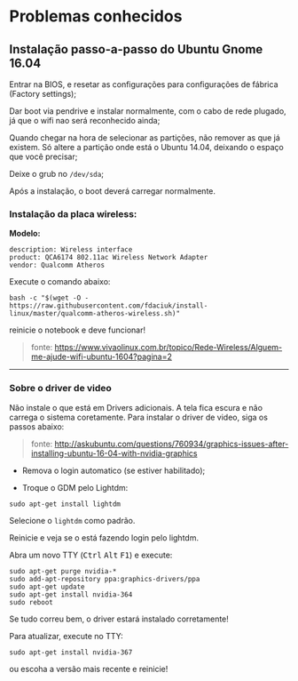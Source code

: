 # Problemas conhecidos

## Instalação passo-a-passo do Ubuntu Gnome 16.04

Entrar na BIOS, e resetar as configurações para configurações de fábrica (Factory settings);

Dar boot via pendrive e instalar normalmente, com o cabo de rede plugado, já que o wifi nao será reconhecido ainda;

Quando chegar na hora de selecionar as partições, não remover as que já existem. Só altere a partição onde está o Ubuntu 14.04, deixando o espaço que você precisar;

Deixe o grub no `/dev/sda`;

Após a instalação, o boot deverá carregar normalmente.

### Instalação da placa wireless:

**Modelo:**

```
description: Wireless interface
product: QCA6174 802.11ac Wireless Network Adapter
vendor: Qualcomm Atheros
```

Execute o comando abaixo:

```console
bash -c "$(wget -O - https://raw.githubusercontent.com/fdaciuk/install-linux/master/qualcomm-atheros-wireless.sh)"
```

reinicie o notebook e deve funcionar!

> fonte: https://www.vivaolinux.com.br/topico/Rede-Wireless/Alguem-me-ajude-wifi-ubuntu-1604?pagina=2

---

### Sobre o driver de video

Não instale  o que está em Drivers adicionais. A tela fica escura e não carrega o sistema coretamente. Para instalar o driver de video, siga os passos abaixo:

> fonte: http://askubuntu.com/questions/760934/graphics-issues-after-installing-ubuntu-16-04-with-nvidia-graphics

- Remova o login automatico (se estiver habilitado);

- Troque o GDM pelo Lightdm:

```console
sudo apt-get install lightdm
```

Selecione o `lightdm` como padrão.

Reinicie e veja se o está fazendo login pelo lightdm.

Abra um novo TTY (<kbd>Ctrl</kbd> <kbd>Alt</kbd> <kbd>F1</kbd>) e execute:

```console
sudo apt-get purge nvidia-*
sudo add-apt-repository ppa:graphics-drivers/ppa
sudo apt-get update
sudo apt-get install nvidia-364
sudo reboot
```

Se tudo correu bem, o driver estará instalado corretamente!

Para atualizar, execute no TTY:

```console
sudo apt-get install nvidia-367
```

ou escoha a versão mais recente e reinicie!
